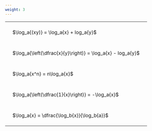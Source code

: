 ```yaml
---
weight: 3
---
```


<style type="text/css">
#T_6c900 th.col_heading {
  text-align: left;
  font-size: 1em;
}
#T_6c900 td {
  text-align: left;
  font-size: 1em;
  padding: 1.5em;
}
</style>
<table id="T_6c900">
  <thead>
  </thead>
  <tbody>
    <tr>
      <td id="T_6c900_row0_col0" class="data row0 col0" >$\log_a{(xy)} = \log_a{x} + log_a{y}$</td>
    </tr>
    <tr>
      <td id="T_6c900_row1_col0" class="data row1 col0" >$\log_a{\left(\dfrac{x}{y}\right)} = \log_a{x} - log_a{y}$</td>
    </tr>
    <tr>
      <td id="T_6c900_row2_col0" class="data row2 col0" >$\log_a{x^n} = n\log_a{x}$</td>
    </tr>
    <tr>
      <td id="T_6c900_row3_col0" class="data row3 col0" >$\log_a{\left(\dfrac{1}{x}\right)} = -\log_a{x}$</td>
    </tr>
    <tr>
      <td id="T_6c900_row4_col0" class="data row4 col0" >$\log_a{x} = \dfrac{\log_b{x}}{\log_b{a}}$</td>
    </tr>
  </tbody>
</table>
